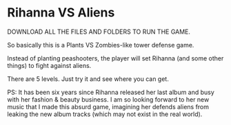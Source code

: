 # Rihanna VS AliensDOWNLOAD ALL THE FILES AND FOLDERS TO RUN THE GAME.So basically this is a Plants VS Zombies-like tower defense game.Instead of planting peashooters, the player will set Rihanna (and some other things) to fight against aliens.There are 5 levels. Just try it and see where you can get. PS: It has been six years since Rihanna released her last album and busy with her fashion & beauty business. I am so looking forward to her new music that I made this absurd game, imagining her defends aliens from leaking the new album tracks (which may not exist in the real world).